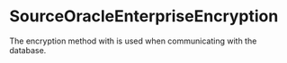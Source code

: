 # SourceOracleEnterpriseEncryption

The encryption method with is used when communicating with the database.

